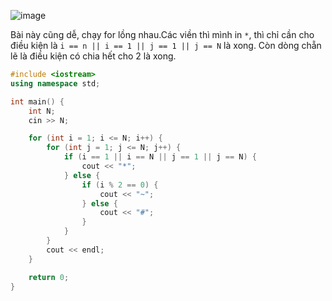 ![image](https://github.com/Llam-a/Practice_Cpp/assets/115911041/3547653a-f248-4d3b-b04f-22589cc757c2)

Bài này cũng dễ, chạy for lồng nhau.Các viền thì mình in `*`, thì chỉ cần cho điều kiện là `i == n || i == 1 || j == 1 || j == N` là xong. Còn dòng chẵn lẽ là điều kiện có chia hết cho 2 là xong.

```cpp
#include <iostream>
using namespace std;

int main() {
    int N;
    cin >> N;

    for (int i = 1; i <= N; i++) {
        for (int j = 1; j <= N; j++) {
            if (i == 1 || i == N || j == 1 || j == N) {
                cout << "*";
            } else {
                if (i % 2 == 0) {
                    cout << "~";
                } else {
                    cout << "#";
                }
            }
        }
        cout << endl;
    }

    return 0;
}
```
